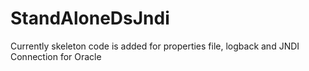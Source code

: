 # StandAloneDsJndi
Currently skeleton code is added for properties file, logback and JNDI Connection for Oracle
